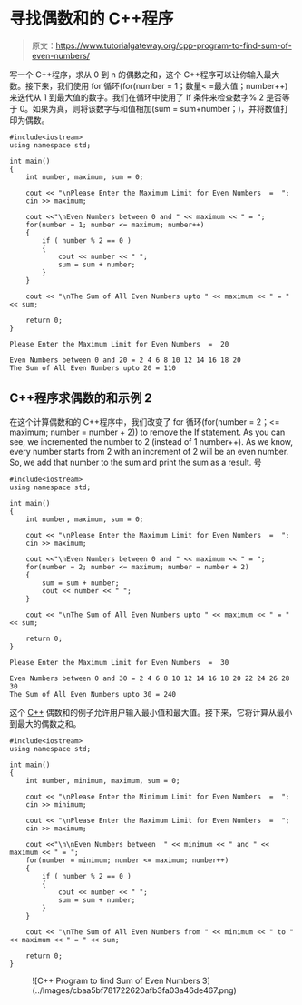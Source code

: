 # 寻找偶数和的 C++程序

> 原文：<https://www.tutorialgateway.org/cpp-program-to-find-sum-of-even-numbers/>

写一个 C++程序，求从 0 到 n 的偶数之和，这个 C++程序可以让你输入最大数。接下来，我们使用 for 循环(for(number = 1；数量< =最大值；number++)来迭代从 1 到最大值的数字。我们在循环中使用了 If 条件来检查数字% 2 是否等于 0。如果为真，则将该数字与和值相加(sum = sum+number；)，并将数值打印为偶数。

```
#include<iostream>
using namespace std;

int main()
{
	int number, maximum, sum = 0;

	cout << "\nPlease Enter the Maximum Limit for Even Numbers  =  ";
	cin >> maximum;	

	cout <<"\nEven Numbers between 0 and " << maximum << " = ";
	for(number = 1; number <= maximum; number++)
	{
  		if ( number % 2 == 0 ) 
		{
  			cout << number << " ";
			sum = sum + number;
		}
	}

	cout << "\nThe Sum of All Even Numbers upto " << maximum << " = " << sum;

 	return 0;
}
```

```
Please Enter the Maximum Limit for Even Numbers  =  20

Even Numbers between 0 and 20 = 2 4 6 8 10 12 14 16 18 20 
The Sum of All Even Numbers upto 20 = 110
```

## C++程序求偶数的和示例 2

在这个计算偶数和的 C++程序中，我们改变了 for 循环(for(number = 2；<= maximum; number = number + 2)) to remove the If statement. As you can see, we incremented the number to 2 (instead of 1 number++). As we know, every number starts from 2 with an increment of 2 will be an even number. So, we add that number to the sum and print the sum as a result. 号

```
#include<iostream>
using namespace std;

int main()
{
	int number, maximum, sum = 0;

	cout << "\nPlease Enter the Maximum Limit for Even Numbers  =  ";
	cin >> maximum;	

	cout <<"\nEven Numbers between 0 and " << maximum << " = ";
	for(number = 2; number <= maximum; number = number + 2)
	{		
		sum = sum + number;
		cout << number << " ";
	}

	cout << "\nThe Sum of All Even Numbers upto " << maximum << " = " << sum;

 	return 0;
}
```

```
Please Enter the Maximum Limit for Even Numbers  =  30

Even Numbers between 0 and 30 = 2 4 6 8 10 12 14 16 18 20 22 24 26 28 30 
The Sum of All Even Numbers upto 30 = 240
```

这个 [C++](https://www.tutorialgateway.org/cpp-programs/) 偶数和的例子允许用户输入最小值和最大值。接下来，它将计算从最小到最大的偶数之和。

```
#include<iostream>
using namespace std;

int main()
{
	int number, minimum, maximum, sum = 0;

	cout << "\nPlease Enter the Minimum Limit for Even Numbers  =  ";
	cin >> minimum;	

	cout << "\nPlease Enter the Maximum Limit for Even Numbers  =  ";
	cin >> maximum;	

	cout <<"\n\nEven Numbers between  " << minimum << " and " << maximum << " = ";
	for(number = minimum; number <= maximum; number++)
	{		
		if ( number % 2 == 0 ) 
		{
  			cout << number << " ";
			sum = sum + number;
		}
	}

	cout << "\nThe Sum of All Even Numbers from " << minimum << " to " << maximum << " = " << sum;

 	return 0;
}
```

<figure class="wp-block-image size-large">![C++ Program to find Sum of Even Numbers 3](../Images/cbaa5bf781722620afb3fa03a46de467.png)</figure>